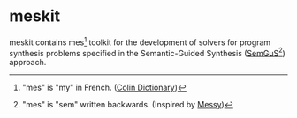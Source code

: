 # meskit

meskit contains mes[^mes] toolkit for the development of solvers for program synthesis problems
specified in the Semantic-Guided Synthesis ([SemGuS](https://semgus.org)[^sem]) approach.

[^mes]: "mes" is "my" in French. ([Colin Dictionary](https://www.collinsdictionary.com/us/dictionary/french-english/mes))

[^sem]: "mes" is "sem" written backwards. (Inspired by [Messy](https://github.com/SemGuS-git/Semgus-Messy))
